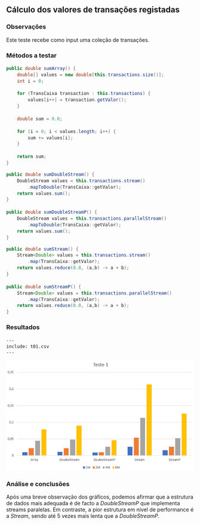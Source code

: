 ## Cálculo dos valores de transações registadas

### Observações

Este teste recebe como input uma coleção de transações.

### Métodos a testar

```{.java caption="Cálculo da soma dos valores das transações atraveś de um array do tipo double"}
public double sumArray() {
    double[] values = new double[this.transactions.size()];
    int i = 0;

    for (TransCaixa transaction : this.transactions) {
        values[i++] = transaction.getValor();
    }

    double sum = 0.0;

    for (i = 0; i < values.length; i++) {
        sum += values[i];
    }

    return sum;
}
```

```{.java caption="Cálculo da soma dos valores das transações através de uma DoubleStream"}
public double sumDoubleStream() {
    DoubleStream values = this.transactions.stream()
        .mapToDouble(TransCaixa::getValor);
    return values.sum();
}

public double sumDoubleStreamP() {
    DoubleStream values = this.transactions.parallelStream()
        .mapToDouble(TransCaixa::getValor);
    return values.sum();
}
```

```{.java caption="Cálculo da soma dos valores das transações através de Stream<Double>"}
public double sumStream() {
    Stream<Double> values = this.transactions.stream()
        .map(TransCaixa::getValor);
    return values.reduce(0.0, (a,b) -> a + b);
}

public double sumStreamP() {
    Stream<Double> values = this.transactions.parallelStream()
        .map(TransCaixa::getValor);
    return values.reduce(0.0, (a,b) -> a + b);
}
```



### Resultados

```table
---
include: t01.csv
---
```

![Representação gráfica destes resultados](charts/t01-2.PNG)

### Análise e conclusões

Após uma breve observação dos gráficos, podemos afirmar que a estrutura de dados
mais adequada é de facto a *DoubleStreamP* que implementa streams paralelas.
Em contraste, a pior estrutura em nível de performance é a *Stream*, sendo até 5
vezes mais lenta que a *DoubleStreamP*.

